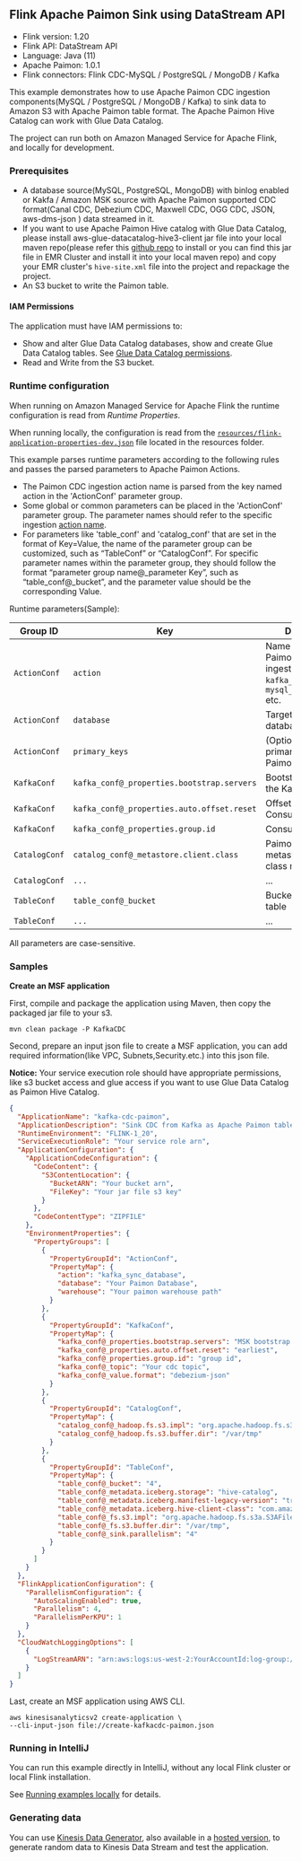 ## Flink Apache Paimon Sink using DataStream API

* Flink version: 1.20
* Flink API: DataStream API
* Language: Java (11)
* Apache Paimon: 1.0.1
* Flink connectors: Flink CDC-MySQL / PostgreSQL / MongoDB / Kafka

This example demonstrates how to use Apache Paimon CDC ingestion components(MySQL / PostgreSQL / MongoDB / Kafka) to sink
data to Amazon S3 with Apache Paimon table format. The Apache Paimon Hive Catalog can work with Glue Data Catalog.

The project can run both on Amazon Managed Service for Apache Flink, and locally for development.

### Prerequisites
* A database source(MySQL, PostgreSQL, MongoDB) with binlog enabled or Kakfa / Amazon MSK source with Apache Paimon 
  supported CDC format(Canal CDC, Debezium CDC, Maxwell CDC, OGG CDC, JSON, aws-dms-json ) data streamed in it.
* If you want to use Apache Paimon Hive catalog with Glue Data Catalog, please install aws-glue-datacatalog-hive3-client 
  jar file into your local maven repo(please refer this [github repo](https://github.com/awslabs/aws-glue-data-catalog-client-for-apache-hive-metastore) to install or
  you can find this jar file in EMR Cluster and install it into your local maven repo) and copy your EMR cluster's `hive-site.xml` file into the project and repackage the project. 
* An S3 bucket to write the Paimon table.


#### IAM Permissions

The application must have IAM permissions to:
* Show and alter Glue Data Catalog databases, show and create Glue Data Catalog tables.
  See [Glue Data Catalog permissions](https://docs.aws.amazon.com/athena/latest/ug/fine-grained-access-to-glue-resources.html).
* Read and Write from the S3 bucket.


### Runtime configuration

When running on Amazon Managed Service for Apache Flink the runtime configuration is read from *Runtime Properties*.

When running locally, the configuration is read from the [`resources/flink-application-properties-dev.json`](resources/flink-application-properties-dev.json) file located in the resources folder.

This example parses runtime parameters according to the following rules and passes the parsed parameters to Apache Paimon Actions.

- The Paimon CDC ingestion action name is parsed from the key named action in the 'ActionConf' parameter group.
- Some global or common parameters can be placed in the 'ActionConf' parameter group. The parameter names should refer to the specific ingestion [action name](https://paimon.apache.org/docs/1.0/cdc-ingestion/overview/).
- For parameters like 'table_conf' and 'catalog_conf' that are set in the format of Key=Value, the name of the parameter group can be customized, such as “TableConf” or “CatalogConf”. 
For specific parameter names within the parameter group, they should follow the format “parameter group name@_parameter Key”, 
such as “table_conf@_bucket”, and the parameter value should be the corresponding Value.


Runtime parameters(Sample):

| Group ID      | Key                                        | Description                                                                            | 
|---------------|--------------------------------------------|----------------------------------------------------------------------------------------|
| `ActionConf`  | `action`                                   | Name of Apache Paimon CDC ingestion, `kafka_sync_database`, `mysql_sync_database` etc. |
| `ActionConf`  | `database`                                 | Target Paimon database name.                                                           |
| `ActionConf`  | `primary_keys`                             | (Optional) The primary keys for Paimon table                                           |
| `KafkaConf`   | `kafka_conf@_properties.bootstrap.servers` | Bootstrap servers of the Kafka Cluster.                                                |
| `KafkaConf`   | `kafka_conf@_properties.auto.offset.reset` | Offset of the Kafka Consumer                                                           |
| `KafkaConf`   | `kafka_conf@_properties.group.id`          | Consumer group Id                                                                      |
| `CatalogConf` | `catalog_conf@_metastore.client.class`     | Paimon Hive Catalog metastore client class name                                        |
| `CatalogConf` | `...`                                      | ...                                                                                    |
| `TableConf`   | `table_conf@_bucket`                       | Bucket of Paimon table                                                                 |
| `TableConf`   | `...`                                      | ...                                                                                    |

All parameters are case-sensitive.

### Samples
**Create an MSF application**

First, compile and package the application using Maven, then copy the packaged jar file to your s3.

```shell
mvn clean package -P KafkaCDC
```

Second, prepare an input json file to create a MSF application, you can add required information(like VPC, Subnets,Security.etc.) into this json file.

**Notice:** Your service execution role should have appropriate permissions, like s3 bucket access and glue access if you want to use Glue Data Catalog as Paimon Hive Catalog.
```json
{
  "ApplicationName": "kafka-cdc-paimon",
  "ApplicationDescription": "Sink CDC from Kafka as Apache Paimon table",
  "RuntimeEnvironment": "FLINK-1_20",
  "ServiceExecutionRole": "Your service role arn",
  "ApplicationConfiguration": {
    "ApplicationCodeConfiguration": {
      "CodeContent": {
        "S3ContentLocation": {
          "BucketARN": "Your bucket arn",
          "FileKey": "Your jar file s3 key"
        }
      },
      "CodeContentType": "ZIPFILE"
    },
    "EnvironmentProperties": {
      "PropertyGroups": [
        {
          "PropertyGroupId": "ActionConf",
          "PropertyMap": {
            "action": "kafka_sync_database",
            "database": "Your Paimon Database",
            "warehouse": "Your paimon warehouse path"
          }
        },
        {
          "PropertyGroupId": "KafkaConf",
          "PropertyMap": {
            "kafka_conf@_properties.bootstrap.servers": "MSK bootstrap servers",
            "kafka_conf@_properties.auto.offset.reset": "earliest",
            "kafka_conf@_properties.group.id": "group id",
            "kafka_conf@_topic": "Your cdc topic",
            "kafka_conf@_value.format": "debezium-json"
          }
        },
        {
          "PropertyGroupId": "CatalogConf",
          "PropertyMap": {
            "catalog_conf@_hadoop.fs.s3.impl": "org.apache.hadoop.fs.s3a.S3AFileSystem",
            "catalog_conf@_hadoop.fs.s3.buffer.dir": "/var/tmp"
          }
        },
        {
          "PropertyGroupId": "TableConf",
          "PropertyMap": {
            "table_conf@_bucket": "4",
            "table_conf@_metadata.iceberg.storage": "hive-catalog",
            "table_conf@_metadata.iceberg.manifest-legacy-version": "true",
            "table_conf@_metadata.iceberg.hive-client-class": "com.amazonaws.glue.catalog.metastore.AWSCatalogMetastoreClient",
            "table_conf@_fs.s3.impl": "org.apache.hadoop.fs.s3a.S3AFileSystem",
            "table_conf@_fs.s3.buffer.dir": "/var/tmp",
            "table_conf@_sink.parallelism": "4"
          }
        }
      ]
    }
  },
  "FlinkApplicationConfiguration": {
    "ParallelismConfiguration": {
      "AutoScalingEnabled": true,
      "Parallelism": 4,
      "ParallelismPerKPU": 1
    }
  },
  "CloudWatchLoggingOptions": [
    {
      "LogStreamARN": "arn:aws:logs:us-west-2:YourAccountId:log-group:/aws/kinesis-analytics/kafka-cdc-paimon:log-stream:kinesis-analytics-log-stream"
    }
  ]
}
```

Last, create an MSF application using AWS CLI.

```shell
aws kinesisanalyticsv2 create-application \
--cli-input-json file://create-kafkacdc-paimon.json
```

### Running in IntelliJ

You can run this example directly in IntelliJ, without any local Flink cluster or local Flink installation.

See [Running examples locally](../running-examples-locally.md) for details.

### Generating data

You can use [Kinesis Data Generator](https://github.com/awslabs/amazon-kinesis-data-generator),
also available in a [hosted version](https://awslabs.github.io/amazon-kinesis-data-generator/web/producer.html),
to generate random data to Kinesis Data Stream and test the application.